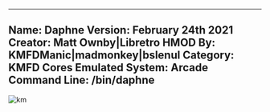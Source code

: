 -----------------------
Name: Daphne
Version: February 24th 2021
Creator: Matt Ownby|Libretro
HMOD By: KMFDManic|madmonkey|bslenul
Category: KMFD Cores
Emulated System: Arcade
Command Line: /bin/daphne
-----------------------
![km](https://i.imgur.com/bvmAId9.png)
